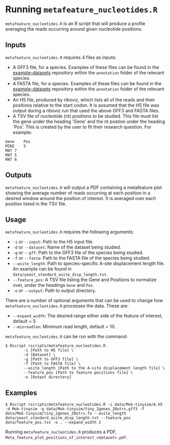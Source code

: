 # Running `metafeature_nucleotides.R`

`metafeature_nucleotides.R` is an R script that will produce a profile averaging the reads occurring around given nucleotide positions.

## Inputs 

`metafeature_nucleotides.R` requires 4 files as inputs:

* A GFF3 file, for a species. Examples of these files can be found in the [example-datasets](https://github.com/riboviz/example-datasets) repository within the `annotation` folder of the relevant species.
* A FASTA file, for a species. Examples of these files can be found in the [example-datasets](https://github.com/riboviz/example-datasets) repository within the `annotation` folder of the relevant species.
* An H5 file, produced by riboviz, which lists all of the reads and their positions relative to the start codon. It is assumed that the H5 file was output during a riboviz run that used the above GFF3 and FASTA files.
* A TSV file of nucleotide (nt) positions to be studied. This file must list the gene under the heading 'Gene' and the nt postion under the heading 'Pos'. This is created by the user to fit their research question. For example: 

```
Gene	Pos
MIKE	5
MAT	7
MAT	5
MAT	6
```

## Outputs

`metafeature_nucleotides.R` will output a PDF containing a metafeature plot showing the average number of reads occurring at each position in a desired window around the position of interest. It is averaged over each position listed in the TSV file. 

## Usage

`metafeature_nucleotides.R` requires the following arguments:

* `-i` or `--input`: Path to the H5 input file.
* `-d` or `--dataset`: Name of the dataset being studied.
* `-g` or `--gff`: Path to the GFF3 file of the species being studied.
* `-f` or  `--fasta`: Path to the FASTA file of the species being studied.
* `--asite_length`: Path to species-specific A-site displacement length file. An example can be found in `data/yeast_standard_asite_disp_length.txt`.
* `--feature_pos`: A TSV file listing the Gene and Positions to normalize over, under the headings `Gene` and `Pos`.
* `-o` or `--output`: Path to output directory.

There are a number of optional arguments that can be used to change how `metafeature_nucleotides.R` processes the data. These are:

* `--expand_width`: The desired range either side of the feature of interest, default = 5
* `--minreadlen`: Minimum read length, default = 10.

`metafeature_nucleotides.R` can be run with the command:

```console
$ Rscript rscripts/metafeature_nucleotides.R
        -i [Path to H5 file] \
        -d [Dataset] \
        -g [Path to GFF3 file] \
        -f [Path to FASTA file] \
        --asite_length [Path to the A-site displacement length file] \
        --feature_pos [Path to feature positions file] \
        -o [Output directory]
```

## Examples

```console
$ Rscript rscripts/metafeature_nucleotides.R -i data/Mok-tinysim/A.h5 -d Mok-tinysim -g data/Mok-tinysim/tiny_2genes_20utrs.gff3 -f data/Mok-tinysim/tiny_2genes_20utrs.fa --asite_length data/yeast_standard_asite_disp_length.txt --feature_pos data/feature_pos.tsv -o . --expand_width 2
```

Running `metafeature_nucleotides.R` produces a PDF, `Meta_feature_plot_positions_of_interest_<dataset>.pdf`.
